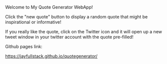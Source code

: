 Welcome to My Quote Generator WebApp!

Click the "new quote" button to display a random quote that might be inspirational or informative!

If you really like the quote, click on the Twitter icon and it will open up a new tweet window in your twitter account with the quote pre-filled!


Github pages link:

https://jayfullstack.github.io/quotegenerator/